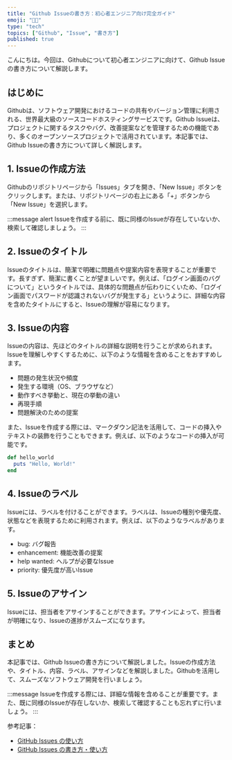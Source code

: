 ```yaml
---
title: "Github Issueの書き方：初心者エンジニア向け完全ガイド"
emoji: "👨‍💻"
type: "tech"
topics: ["Github", "Issue", "書き方"]
published: true
---
```


こんにちは。今回は、Githubについて初心者エンジニアに向けて、Github Issueの書き方について解説します。

## はじめに

Githubは、ソフトウェア開発におけるコードの共有やバージョン管理に利用される、世界最大級のソースコードホスティングサービスです。Github Issueは、プロジェクトに関するタスクやバグ、改善提案などを管理するための機能であり、多くのオープンソースプロジェクトで活用されています。本記事では、Github Issueの書き方について詳しく解説します。

## 1. Issueの作成方法

Githubのリポジトリページから「Issues」タブを開き、「New Issue」ボタンをクリックします。または、リポジトリページの右上にある「+」ボタンから「New Issue」を選択します。

:::message alert
Issueを作成する前に、既に同様のIssueが存在していないか、検索して確認しましょう。
:::

## 2. Issueのタイトル

Issueのタイトルは、簡潔で明確に問題点や提案内容を表現することが重要です。長すぎず、簡潔に書くことが望ましいです。例えば、「ログイン画面のバグについて」というタイトルでは、具体的な問題点が伝わりにくいため、「ログイン画面でパスワードが認識されないバグが発生する」というように、詳細な内容を含めたタイトルにすると、Issueの理解が容易になります。

## 3. Issueの内容

Issueの内容は、先ほどのタイトルの詳細な説明を行うことが求められます。Issueを理解しやすくするために、以下のような情報を含めることをおすすめします。

- 問題の発生状況や頻度
- 発生する環境（OS、ブラウザなど）
- 動作すべき挙動と、現在の挙動の違い
- 再現手順
- 問題解決のための提案

また、Issueを作成する際には、マークダウン記法を活用して、コードの挿入やテキストの装飾を行うこともできます。例えば、以下のようなコードの挿入が可能です。

```ruby
def hello_world
  puts "Hello, World!"
end
```

## 4. Issueのラベル

Issueには、ラベルを付けることができます。ラベルは、Issueの種別や優先度、状態などを表現するために利用されます。例えば、以下のようなラベルがあります。

- bug: バグ報告
- enhancement: 機能改善の提案
- help wanted: ヘルプが必要なIssue
- priority: 優先度が高いIssue

## 5. Issueのアサイン

Issueには、担当者をアサインすることができます。アサインによって、担当者が明確になり、Issueの進捗がスムーズになります。

## まとめ

本記事では、Github Issueの書き方について解説しました。Issueの作成方法や、タイトル、内容、ラベル、アサインなどを解説しました。Githubを活用して、スムーズなソフトウェア開発を行いましょう。

:::message
Issueを作成する際には、詳細な情報を含めることが重要です。また、既に同様のIssueが存在しないか、検索して確認することも忘れずに行いましょう。
:::

参考記事：
- [GitHub Issues の使い方](https://qiita.com/tbpgr/items/4ff76ef35c4ff0ec8314)
- [GitHub Issues の書き方・使い方](https://www.sejuku.net/blog/101368)
